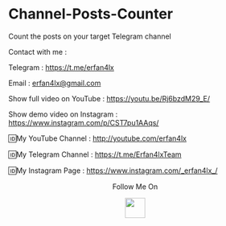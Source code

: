 # Channel-Posts-Counter
Count the posts on your target Telegram channel

Contact with me :

 Telegram : https://t.me/erfan4lx
  
 Email : erfan4lx@gmail.com
  
 Show full video on YouTube : https://youtu.be/Rj6bzdM29_E/

Show demo video on Instagram : https://www.instagram.com/p/CST7pu1AAqs/

🆔My YouTube Channel : http://youtube.com/erfan4lx

🆔My Telegram Channel : https://t.me/Erfan4lxTeam

🆔My Instagram Page : https://www.instagram.com/_erfan4lx_/

<p align="center">
  Follow Me On
</p>
<p align="center">
  <a href="https://www.youtube.com/c/erfan4lx?sub_confirmation=1">
    <img src="https://www.iconsdb.com/icons/preview/black/youtube-4-xxl.png" width="40" height="40">
  </a>
</p>
